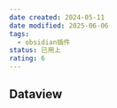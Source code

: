 ```yaml
---
date created: 2024-05-11
date modified: 2025-06-06
tags:
  - obsidian插件
status: 已用上
rating: 6
---
```


## Dataview
